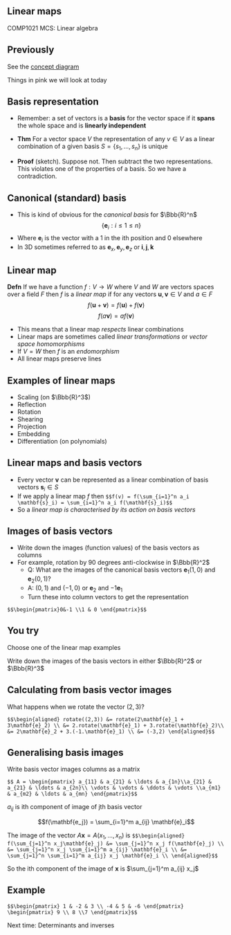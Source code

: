 <!-- .slide: data-background="#6A246D" -->

## Linear maps

COMP1021 MCS: Linear algebra


## Previously

See the [concept diagram](https://github.com/stevenaeola/linalg_lectures/blob/44dd15b4543fafc16fcbbd24464df16e6ac17e80/concepts.mmd)

Things in pink we will look at today

<!-- .slide: class="fragmented-lists" -->

## Basis representation

- Remember: a set of vectors is a __basis__ for the vector space if it __spans__ the whole space and is __linearly independent__

- __Thm__ For a vector space $V$ the representation of any $v \in V$ as a linear combination of a given basis $S = \lbrace s_1,\ldots,s_n \rbrace$ is unique
- __Proof__ (sketch). Suppose not. Then subtract the two representations. This violates one of the properties of a basis. So we have a contradiction.


## Canonical (standard) basis

- This is kind of obvious for the _canonical basis_ for $\Bbb{R}^n$ 
$$\lbrace \mathbf{e}_i: i \leq 1 \leq n \rbrace$$
- Where $\mathbf{e}_i$ is the vector with a 1 in the ith position and 0 elsewhere
- In 3D sometimes referred to as $\mathbf{e}_x,\mathbf{e}_y,\mathbf{e}_z$ or $\mathbf{i},\mathbf{j},\mathbf{k}$




<!-- .slide: class="fragmented-lists" -->

## Linear map

__Defn__ If we have a function $f:V \rightarrow W$ where $V$ and $W$ are vectors spaces over a field $F$ then $f$ is a _linear map_ if for any vectors $\mathbf{u}, \mathbf{v} \in V$ and $a \in F$
$$f(\mathbf{u} + \mathbf{v}) = f(\mathbf{u}) + f(\mathbf{v})$$
$$f(a \mathbf{v}) = a f(\mathbf{v}) $$


- This means that a linear map _respects_ linear combinations
- Linear maps are sometimes called _linear transformations_ or _vector space homomorphisms_
- If $V=W$ then $f$ is an _endomorphism_
- All linear maps preserve lines


<!-- .slide: class="fragmented-lists" -->

## Examples of linear maps

- Scaling (on $\Bbb{R}^3$)
- Reflection
- Rotation
- Shearing 
- Projection
- Embedding
- Differentiation (on polynomials)


## Linear maps and basis vectors

- Every vector $\mathbf{v}$ can be represented as a linear combination of basis vectors $\mathbf{s}_i \in S$
- If we apply a linear map $f$ then
`$$f(v) = f(\sum_{i=1}^n a_i \mathbf{s}_i) = \sum_{i=1}^n a_i f(\mathbf{s}_i)$$`
- So a _linear map is characterised by its action on basis vectors_


## Images of basis vectors

- Write down the images (function values) of the basis vectors as columns
- For example, rotation by 90 degrees anti-clockwise in $\Bbb{R}^2$
  - Q: What are the images of the canonical basis vectors $\mathbf{e}_1 (1,0)$ and $\mathbf{e}_2 (0,1)$?
  - A: $(0,1)$ and $(-1,0)$ or $\mathbf{e}_2$ and $-1\mathbf{e}_1$
  - Turn these into column vectors to get the representation

`$$\begin{pmatrix}0&-1 \\1 & 0 \end{pmatrix}$$`


## You try

Choose one of the linear map examples

Write down the images of the basis vectors in either $\Bbb{R}^2$ or $\Bbb{R}^3$


## Calculating from basis vector images

What happens when we rotate the vector $(2,3)$?

`$$\begin{aligned} rotate((2,3)) &= rotate(2\mathbf{e}_1 + 3\mathbf{e}_2) \\
&= 2.rotate(\mathbf{e}_1) + 3.rotate(\mathbf{e}_2)\\
&= 2\mathbf{e}_2 + 3.(-1.\mathbf{e}_1) \\
&= (-3,2)
\end{aligned}$$`


## Generalising basis images

Write basis vector images columns as a matrix

`$$ A = \begin{pmatrix} a_{11} & a_{21} & \ldots & a_{1n}\\a_{21} & a_{21} & \ldots & a_{2n}\\
\vdots & \vdots & \ddots & \vdots \\a_{m1} & a_{m2} & \ldots & a_{mn}
\end{pmatrix}$$`

$a_{ij}$ is ith component of image of jth basis vector

$$f(\mathbf{e_j}) = \sum_{i=1}^m a_{ij} \mathbf{e}_i$$


The image of the vector $A\mathbf{x} = A(x_1,\ldots,x_n)$ is
`$$\begin{aligned}
f(\sum_{j=1}^n x_j\mathbf{e}_j) &= \sum_{j=1}^n x_j f(\mathbf{e}_j) \\
&= \sum_{j=1}^n x_j \sum_{i=1}^m a_{ij} \mathbf{e}_i \\
&= \sum_{j=1}^n \sum_{i=1}^m a_{ij} x_j \mathbf{e}_i \\
\end{aligned}$$`

So the ith component of the image of $\mathbf{x}$ is $\sum_{j=1}^m a_{ij} x_j$


## Example

`$$\begin{pmatrix} 1 & -2 & 3 \\ -4 & 5 & -6 \end{pmatrix}
\begin{pmatrix} 9 \\ 8 \\7 \end{pmatrix}$$`


<!-- .slide: data-background="#a5c8d0" -->
Next time: Determinants and inverses